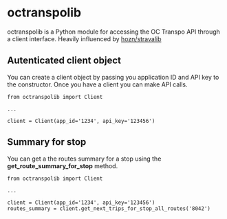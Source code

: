 # octranspolib

octranspolib is a Python module for accessing the OC Transpo API through a client interface. 
Heavily influenced by [hozn/stravalib](https://github.com/hozn/stravalib)

## Autenticated client object

You can create a client object by passing you application ID and API key to the constructor. Once you have a client you can make API calls.

    from octranspolib import Client

    ...

	client = Client(app_id='1234', api_key='123456')

## Summary for stop

You can get a the routes summary for a stop using the __get_route_summary_for_stop__ method.

    from octranspolib import Client

    ...

	client = Client(app_id='1234', api_key='123456')
	routes_summary = client.get_next_trips_for_stop_all_routes('8042')
